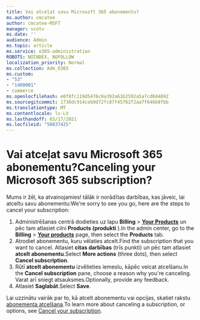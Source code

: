 ```yaml
---
title: Vai atceļat savu Microsoft 365 abonementu?
ms.author: cmcatee
author: cmcatee-MSFT
manager: scotv
ms.date: ''
audience: Admin
ms.topic: article
ms.service: o365-administration
ROBOTS: NOINDEX, NOFOLLOW
localization_priority: Normal
ms.collection: Adm_O365
ms.custom:
- "53"
- "1400001"
- commerce
ms.openlocfilehash: e0f8fc119d5476c9a392a61b2592a5a7cd844892
ms.sourcegitcommit: 1736dc914ceb9d72fc87f45762f2aa7f646b8fbb
ms.translationtype: MT
ms.contentlocale: lv-LV
ms.lasthandoff: 03/17/2021
ms.locfileid: "50837425"
---
```

# <a name="canceling-your-microsoft-365-subscription"></a><span data-ttu-id="ecfae-102">Vai atceļat savu Microsoft 365 abonementu?</span><span class="sxs-lookup"><span data-stu-id="ecfae-102">Canceling your Microsoft 365 subscription?</span></span>

<span data-ttu-id="ecfae-103">Mums ir žēl, ka atvainojamies! tālāk ir norādītas darbības, kas jāveic, lai atceltu savu abonementu:</span><span class="sxs-lookup"><span data-stu-id="ecfae-103">We're sorry to see you go, here are the steps to cancel your subscription:</span></span>

1. <span data-ttu-id="ecfae-104">Administrēšanas centrā dodieties uz lapu **Billing**  >  **[Your Products](https://go.microsoft.com/fwlink/p/?linkid=842054)** un pēc tam atlasiet cilni **Products (produkti** ).</span><span class="sxs-lookup"><span data-stu-id="ecfae-104">In the admin center, go to the **Billing** > **[Your products](https://go.microsoft.com/fwlink/p/?linkid=842054)** page, then select the **Products** tab.</span></span>
2. <span data-ttu-id="ecfae-105">Atrodiet abonementu, kuru vēlaties atcelt.</span><span class="sxs-lookup"><span data-stu-id="ecfae-105">Find the subscription that you want to cancel.</span></span> <span data-ttu-id="ecfae-106">Atlasiet **citas darbības** (trīs punkti) un pēc tam atlasiet **atcelt abonementu**.</span><span class="sxs-lookup"><span data-stu-id="ecfae-106">Select **More actions** (three dots), then select **Cancel subscription**.</span></span>
3. <span data-ttu-id="ecfae-107">Rūtī **atcelt abonementu** izvēlieties iemeslu, kāpēc veicat atcelšanu.</span><span class="sxs-lookup"><span data-stu-id="ecfae-107">In the **Cancel subscription** pane, choose a reason why you're canceling.</span></span> <span data-ttu-id="ecfae-108">Varat arī sniegt atsauksmes.</span><span class="sxs-lookup"><span data-stu-id="ecfae-108">Optionally, provide any feedback.</span></span>
4. <span data-ttu-id="ecfae-109">Atlasiet **Saglabāt**.</span><span class="sxs-lookup"><span data-stu-id="ecfae-109">Select **Save**.</span></span>

<span data-ttu-id="ecfae-110">Lai uzzinātu vairāk par to, kā atcelt abonementu vai opcijas, skatiet rakstu [abonementa atcelšana](https://docs.microsoft.com/microsoft-365/commerce/subscriptions/cancel-your-subscription).</span><span class="sxs-lookup"><span data-stu-id="ecfae-110">To learn more about canceling a subscription, or options, see [Cancel your subscription](https://docs.microsoft.com/microsoft-365/commerce/subscriptions/cancel-your-subscription).</span></span>